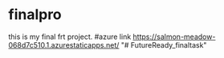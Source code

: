 # finalpro
this is my final frt project.
#azure link https://salmon-meadow-068d7c510.1.azurestaticapps.net/
"# FutureReady_finaltask" 
